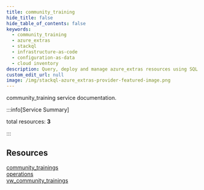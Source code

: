 ```yaml
---
title: community_training
hide_title: false
hide_table_of_contents: false
keywords:
  - community_training
  - azure_extras
  - stackql
  - infrastructure-as-code
  - configuration-as-data
  - cloud inventory
description: Query, deploy and manage azure_extras resources using SQL
custom_edit_url: null
image: /img/stackql-azure_extras-provider-featured-image.png
---
```


community_training service documentation.

:::info[Service Summary]

total resources: __3__  

:::

## Resources
<div class="row">
<div class="providerDocColumn">
<a href="/services/community_training/community_trainings/">community_trainings</a><br />
<a href="/services/community_training/operations/">operations</a>
</div>
<div class="providerDocColumn">
<a href="/services/community_training/vw_community_trainings/">vw_community_trainings</a>
</div>
</div>